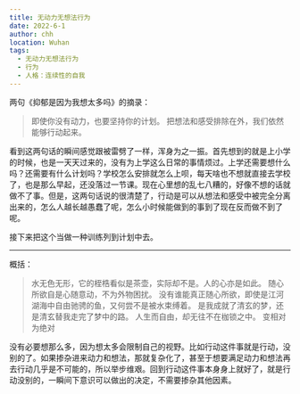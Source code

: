 ```yaml
---
title: 无动力无想法行为
date: 2022-6-1
author: chh
location: Wuhan
tags:
  - 无动力无想法行为
  - 行为
  - 人格：连续性的自我
---
```


两句《抑郁是因为我想太多吗》的摘录：

> 即使你没有动力，也要坚持你的计划。
> 把想法和感受排除在外，我们依然能够行动起来。

看到这两句话的瞬间感觉跟被雷劈了一样，浑身为之一振。首先想到的就是上小学的时候，也是一天天过来的，没有为上学这么日常的事情烦过。上学还需要想什么吗？还需要有什么计划吗？学校怎么安排就怎么上呗，每天啥也不想就直接去学校了，也是那么早起，还没落过一节课。现在心里想的乱七八糟的，好像不想的话就做不了事。但是，这两句话说的很清楚了，行动是可以从想法和感受中被完全分离出来的，怎么人越长越愚蠢了呢，怎么小时候能做到的事到了现在反而做不到了呢。

接下来把这个当做一种训练列到计划中去。

---

概括：

> 水无色无形，它的桎梏看似是茶壶，实际却不是。人的心亦是如此。
> 随心所欲自是心随意动，不为外物困扰。
> 没有谁能真正随心所欲，即使是江河湖海中自由驰骋的鱼，又何尝不是被水束缚着。
> 是我成就了清玄的梦，还是清玄替我走完了梦中的路。
> 人生而自由，却无往不在枷锁之中。
> 变相对为绝对

没有必要想那么多，因为想太多会限制自己的视野。比如行动这件事就是行动，没别的了。如果掺杂进来动力和想法，那就复杂化了，甚至于想要满足动力和想法再去行动几乎是不可能的，所以举步维艰。回到行动这件事本身身上就好了，就是行动没别的，一瞬间下意识可以做出的决定，不需要掺杂其他因素。
